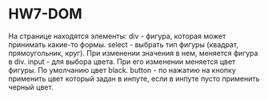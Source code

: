 # HW7-DOM
На странице находятся элементы:
div - фигура, которая может принимать какие-то формы.
select - выбрать тип фигуры (квадрат, прямоугольник, круг). При изменении значения в нем, меняется фигура в div.
input - для выбора цвета. При его изменении меняется цвет фигуры. По умолчанию цвет black.
button - по нажатию на кнопку применить цвет который задан в инпуте, если в инпуте пусто применить черный цвет.
